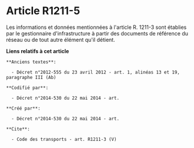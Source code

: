 # Article R1211-5

Les informations et données mentionnées à l'article R. 1211-3 sont établies par le gestionnaire d'infrastructure à partir des
documents de référence du réseau ou de tout autre élément qu'il détient.

**Liens relatifs à cet article**

	**Anciens textes**:

	  - Décret n°2012-555 du 23 avril 2012 - art. 1, alinéas 13 et 19, paragraphe III (Ab)

	**Codifié par**:

	  - Décret n°2014-530 du 22 mai 2014 - art.

	**Créé par**:

	  - Décret n°2014-530 du 22 mai 2014 - art.

	**Cite**:

	  - Code des transports - art. R1211-3 (V)
